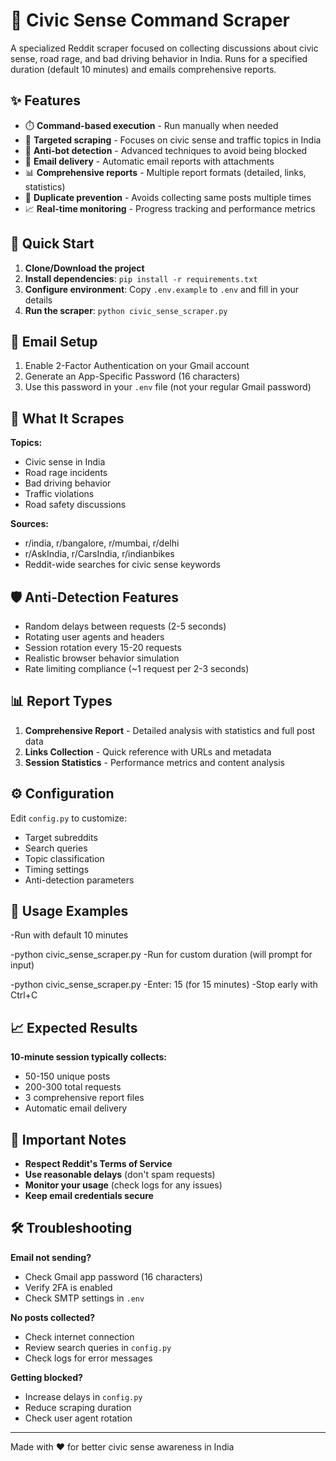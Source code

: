 # 🚗 Civic Sense Command Scraper

A specialized Reddit scraper focused on collecting discussions about civic sense, road rage, and bad driving behavior in India. Runs for a specified duration (default 10 minutes) and emails comprehensive reports.

## ✨ Features

- ⏱️ **Command-based execution** - Run manually when needed
- 🎯 **Targeted scraping** - Focuses on civic sense and traffic topics in India
- 🚫 **Anti-bot detection** - Advanced techniques to avoid being blocked
- 📧 **Email delivery** - Automatic email reports with attachments
- 📊 **Comprehensive reports** - Multiple report formats (detailed, links, statistics)
- 🔄 **Duplicate prevention** - Avoids collecting same posts multiple times
- 📈 **Real-time monitoring** - Progress tracking and performance metrics

## 🚀 Quick Start

1. **Clone/Download the project**
2. **Install dependencies**: `pip install -r requirements.txt`
3. **Configure environment**: Copy `.env.example` to `.env` and fill in your details
4. **Run the scraper**: `python civic_sense_scraper.py`

## 📧 Email Setup

1. Enable 2-Factor Authentication on your Gmail account
2. Generate an App-Specific Password (16 characters)
3. Use this password in your `.env` file (not your regular Gmail password)

## 🎯 What It Scrapes

**Topics:**
- Civic sense in India
- Road rage incidents
- Bad driving behavior
- Traffic violations
- Road safety discussions

**Sources:**
- r/india, r/bangalore, r/mumbai, r/delhi
- r/AskIndia, r/CarsIndia, r/indianbikes
- Reddit-wide searches for civic sense keywords

## 🛡️ Anti-Detection Features

- Random delays between requests (2-5 seconds)
- Rotating user agents and headers
- Session rotation every 15-20 requests
- Realistic browser behavior simulation
- Rate limiting compliance (~1 request per 2-3 seconds)

## 📊 Report Types

1. **Comprehensive Report** - Detailed analysis with statistics and full post data
2. **Links Collection** - Quick reference with URLs and metadata
3. **Session Statistics** - Performance metrics and content analysis

## ⚙️ Configuration

Edit `config.py` to customize:
- Target subreddits
- Search queries
- Topic classification
- Timing settings
- Anti-detection parameters

## 🔧 Usage Examples

-Run with default 10 minutes

-python civic_sense_scraper.py
-Run for custom duration (will prompt for input)

-python civic_sense_scraper.py
-Enter: 15 (for 15 minutes)
-Stop early with Ctrl+C


## 📈 Expected Results

**10-minute session typically collects:**
- 50-150 unique posts
- 200-300 total requests
- 3 comprehensive report files
- Automatic email delivery

## 🚨 Important Notes

- **Respect Reddit's Terms of Service**
- **Use reasonable delays** (don't spam requests)
- **Monitor your usage** (check logs for any issues)
- **Keep email credentials secure**

## 🛠️ Troubleshooting

**Email not sending?**
- Check Gmail app password (16 characters)
- Verify 2FA is enabled
- Check SMTP settings in `.env`

**No posts collected?**
- Check internet connection
- Review search queries in `config.py`
- Check logs for error messages

**Getting blocked?**
- Increase delays in `config.py`
- Reduce scraping duration
- Check user agent rotation

---
Made with ❤️ for better civic sense awareness in India
